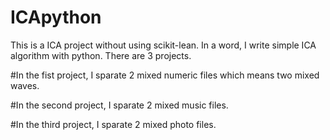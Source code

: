 # ICApython
This is a ICA project without using scikit-lean. In a word, I write simple ICA algorithm with python.
There are 3 projects.

#In the fist project, I sparate 2 mixed numeric files which means two mixed waves.

#In the second project, I sparate 2 mixed music files.

#In the third project, I sparate 2 mixed photo files.
